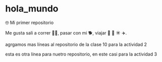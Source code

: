 # hola_mundo
🤓
Mi primer repositorio

Me gusta sali a correr 🏃‍♀️, pasar con mi 🐕, viajar 🚗 🌊 ☀️ ✈️.

agrgamos mas líneas al repositorio de la clase 10 para la actividad 2

esta es otra línea para nuetro repositorio, en este casi para la actividad 3
